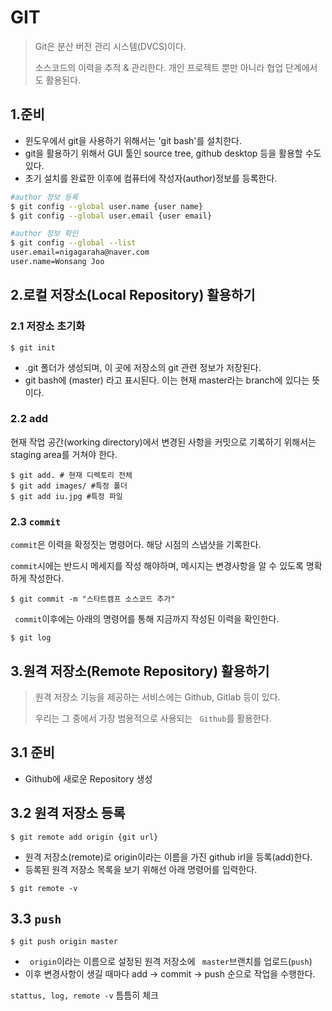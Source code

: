# GIT

> Git은 분산 버전 관리 시스템(DVCS)이다.
>
> 소스코드의 이력을 추적 & 관리한다. 개인 프로젝트 뿐만 아니라 협업 단계에서도 활용된다.



## 1.준비

* 윈도우에서 git을 사용하기 위해서는 'git bash'를 설치한다.
* git을 활용하기 위해서 GUI 툴인 source tree, github desktop 등을 활용할 수도 있다.
* 초기 설치를 완료한 이후에 컴퓨터에 작성자(author)정보를 등록한다.

```bash
#author 정보 등록
$ git config --global user.name {user name}
$ git config --global user.email {user email}

#author 정보 확인
$ git config --global --list
user.email=nigagaraha@naver.com
user.name=Wonsang Joo
```

## 2.로컬 저장소(Local Repository) 활용하기

### 2.1 저장소 초기화

```
$ git init

```

* .git 폴더가 생성되며, 이 곳에 저장소의 git 관련 정보가 저장된다.
* git bash에 (master) 라고 표시된다. 이는 현재 master라는 branch에 있다는 뜻이다.

### 2.2 add

현재 작업 공간(working directory)에서 변경된 사항을 커밋으로 기록하기 위해서는 staging area를 거쳐야 한다. 

```
$ git add. # 현재 디렉토리 전체
$ git add images/ #특정 폴더
$ git add iu.jpg #특정 파일
```

 

### 2.3 ` commit `

` commit `은 이력을 확정짓는 명령어다. 해당 시점의 스냅샷을 기록한다.

` commit `시에는 반드시 메세지를 작성 해야하며, 메시지는 변경사항을 알 수 있도록 명확하게 작성한다.

```
$ git commit -m "스타트캠프 소스코드 추가"
```

` commit`이후에는 아래의 명령어를 통해 지금까지 작성된 이력을 확인한다.

```
$ git log
```

## 3.원격 저장소(Remote Repository) 활용하기

> 원격 저장소 기능을 제공하는 서비스에는 Github, Gitlab 등이 있다.
>
> 우리는 그 중에서 가장 범용적으로 사용되는 ` Github`를 활용한다.

## 3.1 준비

* Github에 새로운 Repository 생성

## 3.2 원격 저장소 등록

```
$ git remote add origin {git url}
```

* 원격 저장소(remote)로 origin이라는 이름을 가진 github irl을 등록(add)한다.
* 등록된 원격 저장소 목록을 보기 위해선 아래 명령어를 입력한다.

```
$ git remote -v
```

## 3.3 ` push `

```
$ git push origin master
```

* ` origin`이라는 이름으로 설정된 원격 저장소에 ` master`브랜치를 업로드(`push`)
* 이후 변경사항이 생길 때마다 add -> commit -> push 순으로 작업을 수행한다.

`stattus, log, remote -v` 틈틈히 체크



